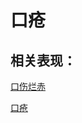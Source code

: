 # 口疮## 相关表现：[口伤烂赤](https://www.gmzyjc.com/search/result?wd=口伤烂赤)[口疮](https://www.gmzyjc.com/search/result?wd=口疮)